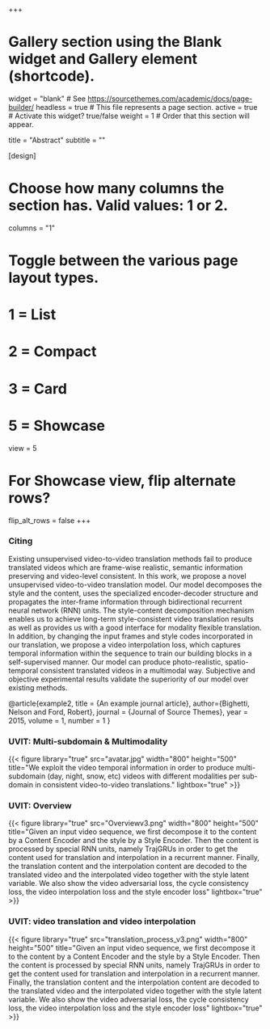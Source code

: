 +++
# Gallery section using the Blank widget and Gallery element (shortcode).
widget = "blank"  # See https://sourcethemes.com/academic/docs/page-builder/
headless = true  # This file represents a page section.
active = true  # Activate this widget? true/false
weight = 1  # Order that this section will appear.

title = "Abstract"
subtitle = ""

[design]
  # Choose how many columns the section has. Valid values: 1 or 2.
  columns = "1"

  # Toggle between the various page layout types.
  #   1 = List
  #   2 = Compact
  #   3 = Card
  #   5 = Showcase
  view = 5

  # For Showcase view, flip alternate rows?
  flip_alt_rows = false
+++


### Citing

Existing unsupervised video-to-video translation methods fail to produce translated videos which are frame-wise realistic, semantic information preserving and video-level consistent. In this work, we propose a novel unsupervised video-to-video translation model. Our model decomposes the style and the content, uses the specialized encoder-decoder structure and propagates the inter-frame information through bidirectional recurrent neural network (RNN) units. The style-content decomposition mechanism enables us to achieve long-term style-consistent video translation results as well as provides us with a good interface for modality flexible translation. In addition, by changing the input frames and style codes incorporated in our translation, we propose a video interpolation loss, which captures temporal information within the sequence to train our building blocks in a self-supervised manner. Our model can produce photo-realistic, spatio-temporal consistent translated videos in a multimodal way. Subjective and objective experimental results validate the superiority of our model over existing methods.

@article{example2, title = {An example journal article}, author={Bighetti, Nelson and Ford, Robert}, journal = {Journal of Source Themes}, year = 2015, volume = 1, number = 1 }



### UVIT: Multi-subdomain & Multimodality

{{< figure library="true" src="avatar.jpg"  width="800" height="500" title="We exploit the video temporal information in order to produce multi-subdomain (day, night, snow, etc) videos with different modalities per sub-domain in consistent video-to-video translations." lightbox="true" >}}

### UVIT: Overview 


{{< figure library="true" src="Overviewv3.png"  width="800" height="500" title="Given an input video sequence, we first decompose it to the content by a Content Encoder and the style by a Style Encoder. Then the content is processed by special RNN units, namely TrajGRUs in order to get the content used for translation and interpolation in a recurrent manner. Finally, the translation content and the interpolation content are decoded to the translated video and the interpolated video together with the style latent variable. We also show the video adversarial loss, the cycle consistency loss, the video interpolation loss and the style encoder loss" lightbox="true" >}}



### UVIT: video translation and video interpolation

{{< figure library="true" src="translation_process_v3.png"  width="800" height="500" title="Given an input video sequence, we first decompose it to the content by a Content Encoder and the style by a Style Encoder. Then the content is processed by special RNN units, namely TrajGRUs in order to get the content used for translation and interpolation in a recurrent manner. Finally, the translation content and the interpolation content are decoded to the translated video and the interpolated video together with the style latent variable. We also show the video adversarial loss, the cycle consistency loss, the video interpolation loss and the style encoder loss" lightbox="true" >}}





